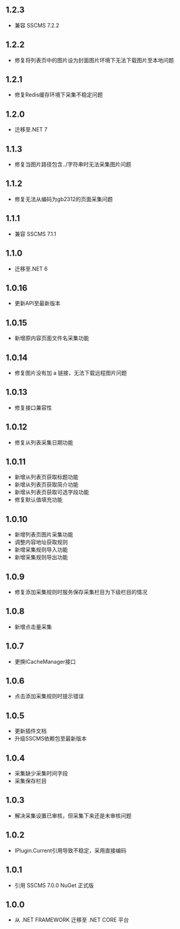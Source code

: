 ## 1.2.3
* 兼容 SSCMS 7.2.2

## 1.2.2
* 修复将列表页中的图片设为封面图片环境下无法下载图片至本地问题

## 1.2.1
* 修复Redis缓存环境下采集不稳定问题

## 1.2.0
* 迁移至.NET 7

## 1.1.3
* 修复当图片路径包含../字符串时无法采集图片问题

## 1.1.2
* 修复无法从编码为gb2312的页面采集问题

## 1.1.1
* 兼容 SSCMS 7.1.1

## 1.1.0
* 迁移至.NET 6

## 1.0.16
* 更新API至最新版本

## 1.0.15
* 新增原内容页面文件名采集功能

## 1.0.14
* 修复图片没有加 a 链接，无法下载远程图片问题

## 1.0.13
* 修复接口兼容性

## 1.0.12
* 修复从列表采集日期功能

## 1.0.11
* 新增从列表页获取标题功能
* 新增从列表页获取简介功能
* 新增从列表页获取可选字段功能
* 修复默认值填充功能

## 1.0.10
* 新增列表页图片采集功能
* 调整内容地址获取规则
* 新增采集规则导入功能
* 新增采集规则导出功能

## 1.0.9
* 修复添加采集规则时服务保存采集栏目为下级栏目的情况

## 1.0.8
* 新增点击量采集

## 1.0.7
* 更换ICacheManager接口

## 1.0.6
* 点击添加采集规则时提示错误

## 1.0.5
* 更新插件文档
* 升级SSCMS依赖包至最新版本

## 1.0.4
* 采集缺少采集时间字段
* 采集保存栏目

## 1.0.3
* 解决采集设置已审核，但采集下来还是未审核问题

## 1.0.2
* IPlugin.Current引用导致不稳定，采用直接编码

## 1.0.1
* 引用 SSCMS 7.0.0 NuGet 正式版

## 1.0.0
* 从 .NET FRAMEWORK 迁移至 .NET CORE 平台